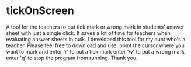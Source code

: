 # tickOnScreen
A tool for the teachers to put tick mark or wrong mark in students' answer sheet with just a single click. It saves a lot of time for teachers when evaluating answer sheets in bulk. I developed this tool for my aunt who's a teacher.
Please feel free to download and use.
point the cursor where you want to mark and
enter 'r' to put a tick mark
enter 'w' to put a wrong mark
enter 'q' to stop the program from running.
Thank you.
